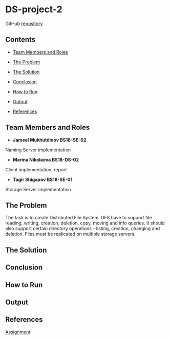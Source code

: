 # DS-project-2

GitHub [repository](https://github.com/tagirium/DS-project-2)

## Contents

* [Team Members and Roles](#team-members-and-roles)

* [The Problem](#the-problem)

* [The Solution](#the-solution)

* [Conclusion](#conclusion)

* [How to Run](#how-to-run)

* [Output](#output)

* [References](#references)

## Team Members and Roles

* **Jameel Mukhutdinov BS18-SE-02**

Naming Server implementation

* **Marina Nikolaeva BS18-DS-02**

Client implementation, report

* **Tagir Shigapov BS18-SE-01**

Storage Server implementation


## The Problem

The task is to create Distributed File System. DFS have to support file reading, writing, creation, deletion, copy, moving and info queries. It should also support certain directory operations - listing, creation, changing and deletion. Files must be replicated on multiple storage servers.

## The Solution



## Conclusion



## How to Run



## Output



## References

[Assignment](https://docs.google.com/document/d/1Is2QFO20RjxVrZMSMCxsBa-FUgGgaIJ7e_o3CeQKN6w/edit#)

